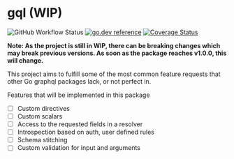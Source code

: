 # gql (WIP)

![GitHub Workflow Status](https://img.shields.io/github/workflow/status/rigglo/gql/Go)
[![go.dev reference](https://img.shields.io/badge/go.dev-reference-007d9c?logo=go&logoColor=white)](https://pkg.go.dev/github.com/rigglo/gql)
[![Coverage Status](https://coveralls.io/repos/github/rigglo/gql/badge.svg?branch=master)](https://coveralls.io/github/rigglo/gql?branch=master)

**Note: As the project is still in WIP, there can be breaking changes which may break previous versions. As soon as the package reaches v1.0.0, this will change.**

This project aims to fulfill some of the most common feature requests that other Go graphql packages lack, or not perfect in.

Features that will be implemented in this package

- [ ] Custom directives
- [ ] Custom scalars
- [ ] Access to the requested fields in a resolver
- [ ] Introspection based on auth, user defined rules
- [ ] Schema stitching
- [ ] Custom validation for input and arguments
